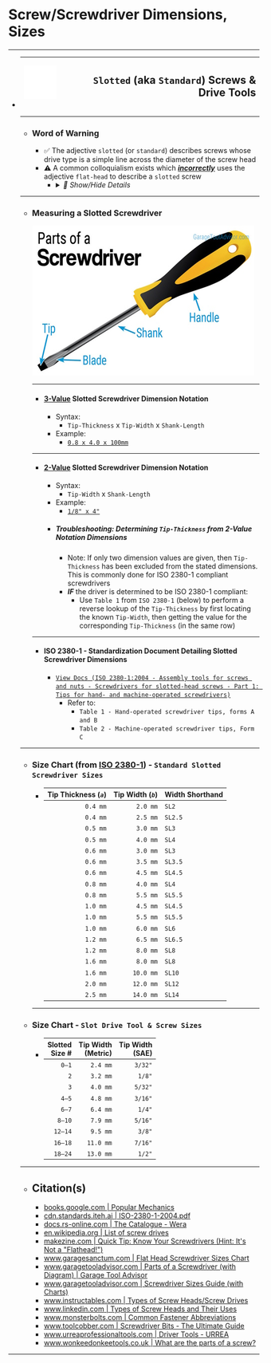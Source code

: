 <!-- https://github.com/mcavallo-git/Coding/blob/main/hardware/screws-screwdrivers/slotted-standard_flathead-is-type-of-head_shape_dimensions-sizes.md -->

# Screw/Screwdriver Dimensions, Sizes

***

- | ![screw-head-slotted-icon.white.svg](images/screw-head-slotted-icon.white.svg) | <h2>`Slotted` (aka `Standard`) Screws & Drive Tools</h2> |
  | -----------------------------------------------------------------------------: | -------------------------------------------------------: |
  ***
  - ### Word of Warning
    - ✅ The adjective `slotted` (or `standard`) describes screws whose drive type is a simple line across the diameter of the screw head
    - ⚠️ A common colloquialism exists which <u>***incorrectly***</u> uses the adjective `flat-head` to describe a `slotted` screw
      - <details><summary><i>💬 Show/Hide Details</i></summary><p>

        - The prevalence of this misnomer drives the importance of understanding what a `flat-head` screw *actually* defines
        - ✅ The adjective `flat-head` defines a specific screw head/shank geometry which, once driven in, results in the screw head being fully flush ("flat") with the surface it was driven into (e.g. The screw doesn't stick out at all once it is screwed in)
          ![screw-head-types.jpg](images/screw-head-types.jpg)
        - Therefore, when discussing screws (and not just drivers), it is best to avoid usage of the term `flat-head` unless you're explicitly describing how flush a screw should mate with whatever it is being driven into
        </p></details>
  ***
  - ### Measuring a Slotted Screwdriver
      ![parts-of-a-screwdriver.jpg](images/parts-of-a-screwdriver.jpg)
      ***
      - #### <u>3-Value</u> Slotted Screwdriver Dimension Notation
        - Syntax:
          - `Tip-Thickness` x `Tip-Width` x `Shank-Length`
        - Example:
          - [`0.8 x 4.0 x 100mm`](https://www.amazon.com/s?k=0.8+x+4.0+x+100mm+Slotted+Screwdriver)
      ***
      - #### <u>2-Value</u> Slotted Screwdriver Dimension Notation
        - Syntax:
          - `Tip-Width` x `Shank-Length`
        - Example:
          - [`1/8" x 4"`](https://www.amazon.com/s?k=1%2F8%22+x+4%22+Slotted+Screwdriver)
        - ##### Troubleshooting: Determining `Tip-Thickness` from 2-Value Notation Dimensions
          - Note: If only two dimension values are given, then `Tip-Thickness` has been excluded from the stated dimensions. This is commonly done for ISO 2380-1 compliant screwdrivers
          - ***IF*** the driver is determined to be ISO 2380-1 compliant:
            - Use `Table 1` from `ISO 2380-1` (below) to perform a reverse lookup of the `Tip-Thickness` by first locating the known `Tip-Width`, then getting the value for the corresponding `Tip-Thickness` (in the same row)
      ***
    - #### ISO 2380-1 - Standardization Document Detailing Slotted Screwdriver Dimensions
        - [`View Docs (ISO 2380-1:2004 - Assembly tools for screws and nuts - Screwdrivers for slotted-head screws - Part 1: Tips for hand- and machine-operated screwdrivers)`](https://cdn.standards.iteh.ai/samples/35869/8172b254f966470ab774a4c0a99231a2/ISO-2380-1-2004.pdf)
          - Refer to:
            - `Table 1 - Hand-operated screwdriver tips, forms A and B`
            - `Table 2 - Machine-operated screwdriver tips, Form C`
  ***
  - ### Size Chart (from [ISO 2380-1](https://cdn.standards.iteh.ai/samples/35869/8172b254f966470ab774a4c0a99231a2/ISO-2380-1-2004.pdf)) - `Standard Slotted Screwdriver Sizes`
    - | Tip Thickness (*`a`*) | Tip Width (*`b`*) | Width Shorthand |
      | --------------------: | ----------------: | :-------------- |
      |              `0.4 mm` |          `2.0 mm` | `SL2`           |
      |              `0.4 mm` |          `2.5 mm` | `SL2.5`         |
      |              `0.5 mm` |          `3.0 mm` | `SL3`           |
      |              `0.5 mm` |          `4.0 mm` | `SL4`           |
      |              `0.6 mm` |          `3.0 mm` | `SL3`           |
      |              `0.6 mm` |          `3.5 mm` | `SL3.5`         |
      |              `0.6 mm` |          `4.5 mm` | `SL4.5`         |
      |              `0.8 mm` |          `4.0 mm` | `SL4`           |
      |              `0.8 mm` |          `5.5 mm` | `SL5.5`         |
      |              `1.0 mm` |          `4.5 mm` | `SL4.5`         |
      |              `1.0 mm` |          `5.5 mm` | `SL5.5`         |
      |              `1.0 mm` |          `6.0 mm` | `SL6`           |
      |              `1.2 mm` |          `6.5 mm` | `SL6.5`         |
      |              `1.2 mm` |          `8.0 mm` | `SL8`           |
      |              `1.6 mm` |          `8.0 mm` | `SL8`           |
      |              `1.6 mm` |         `10.0 mm` | `SL10`          |
      |              `2.0 mm` |         `12.0 mm` | `SL12`          |
      |              `2.5 mm` |         `14.0 mm` | `SL14`          |
    ***
  - ### Size Chart - `Slot Drive Tool & Screw Sizes`
    - | Slotted<br />Size # | Tip Width<br />(Metric) | Tip Width<br />(SAE) |
      | ------------------: | ----------------------: | -------------------: |
      |               `0–1` |                `2.4 mm` |              `3/32"` |
      |                 `2` |                `3.2 mm` |               `1/8"` |
      |                 `3` |                `4.0 mm` |              `5/32"` |
      |               `4–5` |                `4.8 mm` |              `3/16"` |
      |               `6–7` |                `6.4 mm` |               `1/4"` |
      |              `8–10` |                `7.9 mm` |              `5/16"` |
      |             `12–14` |                `9.5 mm` |               `3/8"` |
      |             `16–18` |               `11.0 mm` |              `7/16"` |
      |             `18–24` |               `13.0 mm` |               `1/2"` |
  ***
  - ## Citation(s)
    - [books.google.com | Popular Mechanics](https://books.google.com/books?id=R2YEAAAAMBAJ&pg=PA82#v=onepage&q&f=false)
    - [cdn.standards.iteh.ai | ISO-2380-1-2004.pdf](https://cdn.standards.iteh.ai/samples/35869/8172b254f966470ab774a4c0a99231a2/ISO-2380-1-2004.pdf)
    - [docs.rs-online.com | The Catalogue - Wera](https://docs.rs-online.com/736a/A700000008591758.pdf)
    - [en.wikipedia.org | List of screw drives](https://en.wikipedia.org/wiki/List_of_screw_drives)
    - [makezine.com | Quick Tip: Know Your Screwdrivers (Hint: It's Not a "Flathead!")](https://makezine.com/article/workshop/quick-tip-know-your-screwdrivers-hint-its-not-called-a-flathead/)
    - [www.garagesanctum.com | Flat Head Screwdriver Sizes Chart](https://www.garagesanctum.com/size-chart/screwdriver-sizes-chart/#ftoc-heading-1)
    - [www.garagetooladvisor.com | Parts of a Screwdriver (with Diagram) | Garage Tool Advisor](https://www.garagetooladvisor.com/hand-tools/parts-of-a-screwdriver-diagram/)
    - [www.garagetooladvisor.com | Screwdriver Sizes Guide (with Charts)](https://www.garagetooladvisor.com/hand-tools/screwdriver-sizes/)
    - [www.instructables.com | Types of Screw Heads/Screw Drives](https://www.instructables.com/Types-of-Screw-Heads/)
    - [www.linkedin.com | Types of Screw Heads and Their Uses](https://www.linkedin.com/pulse/types-screw-heads-uses-%C3%BCnal-sevim)
    - [www.monsterbolts.com | Common Fastener Abbreviations](https://monsterbolts.com/pages/abbreviations)
    - [www.toolcobber.com | Screwdriver Bits - The Ultimate Guide](https://www.toolcobber.com.au/power-tools/drilling/accessories/screwdriver-bits/)
    - [www.urreaprofessionaltools.com | Driver Tools - URREA](https://www.urreaprofessionaltools.com/catalog/07drivers.pdf)
    - [www.wonkeedonkeetools.co.uk | What are the parts of a screw?](https://www.wonkeedonkeetools.co.uk/screws/what-are-the-parts-of-a-screw)
    
***
